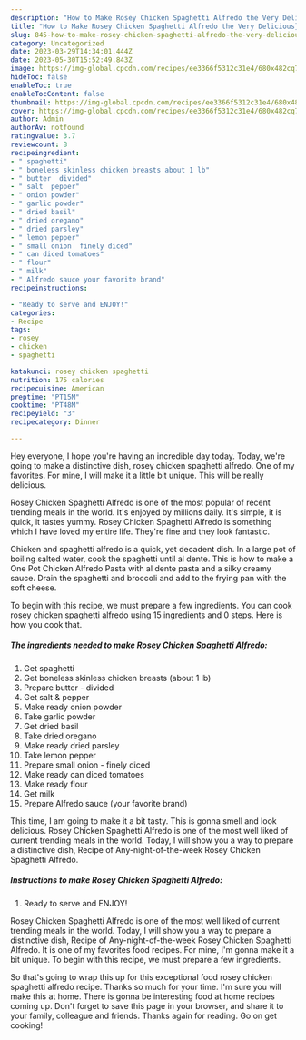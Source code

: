 ```yaml
---
description: "How to Make Rosey Chicken Spaghetti Alfredo the Very Delicious}"
title: "How to Make Rosey Chicken Spaghetti Alfredo the Very Delicious}"
slug: 845-how-to-make-rosey-chicken-spaghetti-alfredo-the-very-delicious
category: Uncategorized
date: 2023-03-29T14:34:01.444Z
date: 2023-05-30T15:52:49.843Z
image: https://img-global.cpcdn.com/recipes/ee3366f5312c31e4/680x482cq70/rosey-chicken-spaghetti-alfredo-recipe-main-photo.jpg
hideToc: false
enableToc: true
enableTocContent: false
thumbnail: https://img-global.cpcdn.com/recipes/ee3366f5312c31e4/680x482cq70/rosey-chicken-spaghetti-alfredo-recipe-main-photo.jpg
cover: https://img-global.cpcdn.com/recipes/ee3366f5312c31e4/680x482cq70/rosey-chicken-spaghetti-alfredo-recipe-main-photo.jpg
author: Admin
authorAv: notfound
ratingvalue: 3.7
reviewcount: 8
recipeingredient:
- " spaghetti"
- " boneless skinless chicken breasts about 1 lb"
- " butter  divided"
- " salt  pepper"
- " onion powder"
- " garlic powder"
- " dried basil"
- " dried oregano"
- " dried parsley"
- " lemon pepper"
- " small onion  finely diced"
- " can diced tomatoes"
- " flour"
- " milk"
- " Alfredo sauce your favorite brand"
recipeinstructions:

- "Ready to serve and ENJOY!"
categories:
- Recipe
tags:
- rosey
- chicken
- spaghetti

katakunci: rosey chicken spaghetti 
nutrition: 175 calories
recipecuisine: American
preptime: "PT15M"
cooktime: "PT48M"
recipeyield: "3"
recipecategory: Dinner

---
```



Hey everyone, I hope you're having an incredible day today. Today, we're going to make a distinctive dish, rosey chicken spaghetti alfredo. One of my favorites. For mine, I will make it a little bit unique. This will be really delicious.

Rosey Chicken Spaghetti Alfredo is one of the most popular of recent trending meals in the world. It's enjoyed by millions daily. It's simple, it is quick, it tastes yummy. Rosey Chicken Spaghetti Alfredo is something which I have loved my entire life. They're fine and they look fantastic.

Chicken and spaghetti alfredo is a quick, yet decadent dish. In a large pot of boiling salted water, cook the spaghetti until al dente. This is how to make a One Pot Chicken Alfredo Pasta with al dente pasta and a silky creamy sauce. Drain the spaghetti and broccoli and add to the frying pan with the soft cheese.


To begin with this recipe, we must prepare a few ingredients. You can cook rosey chicken spaghetti alfredo using 15 ingredients and 0 steps. Here is how you cook that.

<!--inarticleads1-->

##### The ingredients needed to make Rosey Chicken Spaghetti Alfredo:

1. Get  spaghetti
1. Get  boneless skinless chicken breasts (about 1 lb)
1. Prepare  butter - divided
1. Get  salt &amp; pepper
1. Make ready  onion powder
1. Take  garlic powder
1. Get  dried basil
1. Take  dried oregano
1. Make ready  dried parsley
1. Take  lemon pepper
1. Prepare  small onion - finely diced
1. Make ready  can diced tomatoes
1. Make ready  flour
1. Get  milk
1. Prepare  Alfredo sauce (your favorite brand)


This time, I am going to make it a bit tasty. This is gonna smell and look delicious. Rosey Chicken Spaghetti Alfredo is one of the most well liked of current trending meals in the world. Today, I will show you a way to prepare a distinctive dish, Recipe of Any-night-of-the-week Rosey Chicken Spaghetti Alfredo. 

<!--inarticleads2-->

##### Instructions to make Rosey Chicken Spaghetti Alfredo:


1. Ready to serve and ENJOY!

Rosey Chicken Spaghetti Alfredo is one of the most well liked of current trending meals in the world. Today, I will show you a way to prepare a distinctive dish, Recipe of Any-night-of-the-week Rosey Chicken Spaghetti Alfredo. It is one of my favorites food recipes. For mine, I&#39;m gonna make it a bit unique. To begin with this recipe, we must prepare a few ingredients. 

So that's going to wrap this up for this exceptional food rosey chicken spaghetti alfredo recipe. Thanks so much for your time. I'm sure you will make this at home. There is gonna be interesting food at home recipes coming up. Don't forget to save this page in your browser, and share it to your family, colleague and friends. Thanks again for reading. Go on get cooking!
